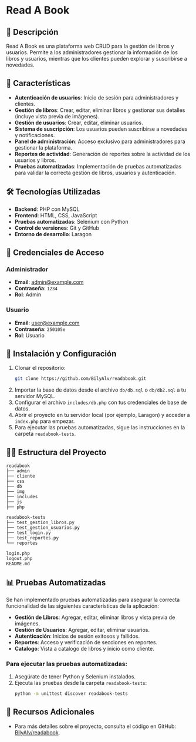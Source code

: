 # Read A Book

## 📌 Descripción
Read A Book es una plataforma web CRUD para la gestión de libros y usuarios. Permite a los administradores gestionar la información de los libros y usuarios, mientras que los clientes pueden explorar y suscribirse a novedades.

## 🚀 Características
- **Autenticación de usuarios**: Inicio de sesión para administradores y clientes.
- **Gestión de libros**: Crear, editar, eliminar libros y gestionar sus detalles (incluye vista previa de imágenes).
- **Gestión de usuarios**: Crear, editar, eliminar usuarios.
- **Sistema de suscripción**: Los usuarios pueden suscribirse a novedades y notificaciones.
- **Panel de administración**: Acceso exclusivo para administradores para gestionar la plataforma.
- **Reportes de actividad**: Generación de reportes sobre la actividad de los usuarios y libros.
- **Pruebas automatizadas**: Implementación de pruebas automatizadas para validar la correcta gestión de libros, usuarios y autenticación.

## 🛠️ Tecnologías Utilizadas
- **Backend**: PHP con MySQL
- **Frontend**: HTML, CSS, JavaScript
- **Pruebas automatizadas**: Selenium con Python
- **Control de versiones**: Git y GitHub
- **Entorno de desarrollo**: Laragon

## 🔑 Credenciales de Acceso

### **Administrador**
- **Email**: admin@example.com
- **Contraseña**: `1234`
- **Rol**: Admin

### **Usuario**
- **Email**: user@example.com
- **Contraseña**: `250105e`
- **Rol**: Usuario

## 📝 Instalación y Configuración
1. Clonar el repositorio:
   ```bash
   git clone https://github.com/BilyAlv/readabook.git
   ```
2. Importar la base de datos desde el archivo `db/db.sql` o `db/db2.sql` a tu servidor MySQL.
3. Configurar el archivo `includes/db.php` con tus credenciales de base de datos.
4. Abrir el proyecto en tu servidor local (por ejemplo, Laragon) y acceder a `index.php` para empezar.
5. Para ejecutar las pruebas automatizadas, sigue las instrucciones en la carpeta `readabook-tests`.

## 🧑‍💻 Estructura del Proyecto

```plaintext
readabook
├── admin
├── cliente
├── css
├── db
├── img
├── includes
├── js
├── php

readabook-tests
├── test_gestion_libros.py
├── test_gestion_usuarios.py
├── test_login.py
├── test_reportes.py
└── reportes

login.php
logout.php
README.md
```

## 📊 **Pruebas Automatizadas**

Se han implementado pruebas automatizadas para asegurar la correcta funcionalidad de las siguientes características de la aplicación:

- **Gestión de Libros**: Agregar, editar, eliminar libros y vista previa de imágenes.
- **Gestión de Usuarios**: Agregar, editar, eliminar usuarios.
- **Autenticación**: Inicios de sesión exitosos y fallidos.
- **Reportes**: Acceso y verificación de secciones en reportes.
- **Catalogo**: Vista a catalogo de libros y inicio como cliente.

### **Para ejecutar las pruebas automatizadas:**
1. Asegúrate de tener Python y Selenium instalados.
2. Ejecuta las pruebas desde la carpeta `readabook-tests`:
   ```bash
   python -m unittest discover readabook-tests
   ```

## 🔧 Recursos Adicionales
- Para más detalles sobre el proyecto, consulta el código en GitHub: [BilyAlv/readabook](https://github.com/BilyAlv/readabook).


